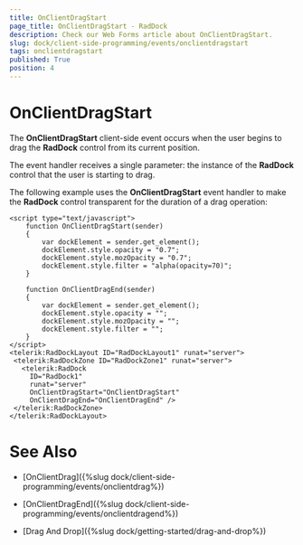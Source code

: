 ```yaml
---
title: OnClientDragStart
page_title: OnClientDragStart - RadDock
description: Check our Web Forms article about OnClientDragStart.
slug: dock/client-side-programming/events/onclientdragstart
tags: onclientdragstart
published: True
position: 4
---
```


# OnClientDragStart




The **OnClientDragStart** client-side event occurs when the user begins to drag the **RadDock** control from its current position.

The event handler receives a single parameter: the instance of the **RadDock** control that the user is starting to drag.

The following example uses the **OnClientDragStart** event handler to make the **RadDock** control transparent for the duration of a drag operation:

````ASP.NET
<script type="text/javascript">
    function OnClientDragStart(sender)
    {
        var dockElement = sender.get_element();
        dockElement.style.opacity = "0.7";
        dockElement.style.mozOpacity = "0.7";
        dockElement.style.filter = "alpha(opacity=70)";
    }

    function OnClientDragEnd(sender)
    {
        var dockElement = sender.get_element();
        dockElement.style.opacity = "";
        dockElement.style.mozOpacity = "";
        dockElement.style.filter = "";
    }
</script>
<telerik:RadDockLayout ID="RadDockLayout1" runat="server">
 <telerik:RadDockZone ID="RadDockZone1" runat="server">
   <telerik:RadDock
     ID="RadDock1"
     runat="server"
     OnClientDragStart="OnClientDragStart"
     OnClientDragEnd="OnClientDragEnd" />   
 </telerik:RadDockZone>
</telerik:RadDockLayout>
````



# See Also

 * [OnClientDrag]({%slug dock/client-side-programming/events/onclientdrag%})

 * [OnClientDragEnd]({%slug dock/client-side-programming/events/onclientdragend%})

 * [Drag And Drop]({%slug dock/getting-started/drag-and-drop%})
